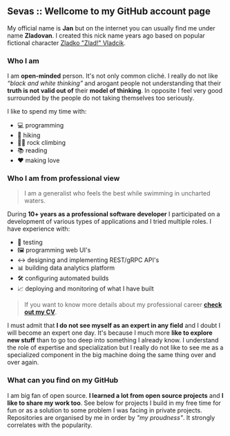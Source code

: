 ## Sevas :: Wellcome to my GitHub account page

My official name is **Jan** but on the internet you can usually find me under name **Zladovan**. I created this nick name years ago based on popular fictional character [Zladko "Zlad!" Vladcik](https://www.youtube.com/watch?v=MNyG-xu-7SQ).

### Who I am

I am **open-minded** person. It's not only common cliché. I really do not like *“black and white thinking”* and arogant people not understanding that their **truth is not valid out of** their **model of thinking**. In opposite I feel very good surrounded by the people do not taking themselves too seriously.

I like to spend my time with:

  - 💻 programming 
  - 🌳 hiking
  - 🧗‍♂️ rock climbing
  - 📚 reading
  - ❤️ making love  

### Who I am from professional view

> I am a generalist who feels the best while swimming in uncharted waters.

During **10+ years as a professional software developer** I participated on a development of various types of applications and I tried multiple roles. I have experience with: 

  - 🧪 testing
  - 🖼️ programming web UI's
  - ↔️ designing and implementing REST/gRPC API's
  - 📊 building data analytics platform
  - 🛠️ configuring automated builds
  - 📈 deploying and monitoring of what I have built

> If you want to know more details about my professional career **[check out my CV](CV.pdf)**.

I must admit that **I do not see myself as an expert in any field** and I doubt I will become an expert one day. It's because I much more **like to explore new stuff** than to go too deep into something I already know. I understand the role of expertise and specialization but I really do not like to see me as a specialized component in the big machine doing the same thing over and over again.

### What can you find on my GitHub

I am big fan of open source. **I learned a lot from open source projects** and **I like to share my work too**. See below for projects I build in my free time for fun or as a solution to some problem I was facing in private projects. Repositories are organised by me in order by *"my proudness"*. It strongly correlates with the popularity.
